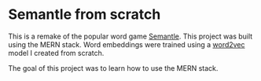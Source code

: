 # Semantle from scratch

This is a remake of the popular word game [Semantle](https://semantle.com/). This project was built using the MERN stack. Word embeddings were trained using a [word2vec](https://github.com/danieloflynn/word2vec) model I created from scratch.

The goal of this project was to learn how to use the MERN stack.
